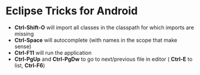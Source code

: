 Eclipse Tricks for 	Android
===========

* __Ctrl-Shift-O__ will import all classes in the classpath for which imports are missing
* __Ctrl-Space__ will autocomplete (with names in the scope that make sense)
* __Ctrl-F11__ will run the application
* __Ctrl-PgUp__ and __Ctrl-PgDw__ to go to next/previous file in editor ( __Ctrl-E__ to list, __Ctrl-F6__)
